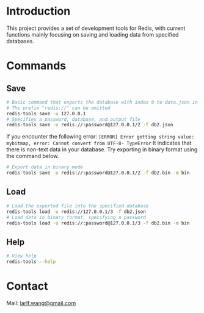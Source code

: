 
# Introduction

This project provides a set of development tools for Redis, with current functions mainly focusing on saving and loading data from specified databases.

# Commands

## Save

```bash
# Basic command that exports the database with index 0 to data.json in the current directory
# The prefix "redis://" can be omitted
redis-tools save -u 127.0.0.1
# Specifies a password, database, and output file
redis-tools save -u redis://:password@127.0.0.1/2 -f db2.json
```

If you encounter the following error:
`[ERROR] Error getting string value: mybitmap, error: Cannot convert from UTF-8- TypeError`
It indicates that there is non-text data in your database. Try exporting in binary format using the command below.

```bash
# Export data in binary mode
redis-tools save -u redis://:password@127.0.0.1/2 -f db2.bin -m bin
```

## Load

```bash
# Load the exported file into the specified database
redis-tools load -u redis://127.0.0.1/3 -f db2.json
# Load data in binary format, specifying a password
redis-tools load -u redis://:password@127.0.0.1/3 -f db2.bin -m bin
```

## Help

```bash
# View help
redis-tools --help
```

# Contact

Mail: [larlf.wang@gmail.com](mailto://larlf.wang@gmail.com)

